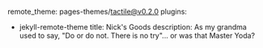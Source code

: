 remote_theme: pages-themes/tactile@v0.2.0
plugins:
- jekyll-remote-theme
title: Nick's Goods
description: As my grandma used to say, "Do or do not. There is no try"... or was that Master Yoda?
